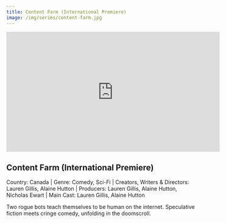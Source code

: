```yaml
---
title: Content Farm (International Premiere)
image: /img/series/content-farm.jpg
---
```

<iframe width="560" height="315" src="https://www.youtube.com/embed/ygkMGTWfmo4?si=tOsgZiQrXsaRzgTb" frameborder="0" allow="accelerometer; autoplay; encrypted-media; gyroscope; picture-in-picture" allowfullscreen></iframe>

## Content Farm (International Premiere)
Country: Canada | Genre: Comedy, Sci-Fi | Creators, Writers & Directors: Lauren Gillis, Alaine Hutton | Producers: Lauren Gillis, Alaine Hutton, Nicholas Ewart | Main Cast: Lauren Gillis, Alaine Hutton

Two rogue bots teach themselves to be human on the internet. Speculative fiction meets cringe comedy, unfolding in the doomscroll.
